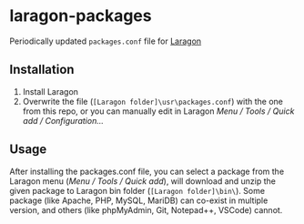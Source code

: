 # laragon-packages
Periodically updated `packages.conf` file for [Laragon](https://github.com/zeon77/laragon)

## Installation
1. Install Laragon
2. Overwrite the file (`[Laragon folder]\usr\packages.conf`) with the one from this repo, or you can manually edit in Laragon *Menu / Tools / Quick add / Configuration...*

## Usage
After installing the packages.conf file, you can select a package from the Laragon menu (*Menu / Tools / Quick add*), will download and unzip the given package to Laragon bin folder (`[Laragon folder]\bin\`).
Some package (like Apache, PHP, MySQL, MariDB) can co-exist in multiple version, and others (like phpMyAdmin, Git, Notepad++, VSCode) cannot.

